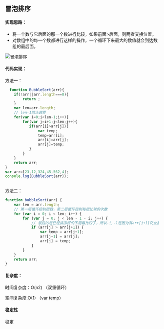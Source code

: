 ## 冒泡排序


#### 实现思路：

- 将一个数与它后面的那一个数进行比较，如果前面>后面，则两者交换位置。
- 对数组中的每一个数都进行这样的操作，一个循环下来最大的数值就会到达数组的最后面。

![冒泡排序](https://images2018.cnblogs.com/blog/1391679/201806/1391679-20180618163321525-1936669878.gif)

#### 代码实现：

方法一：

```js
  function BubbleSort(arr){
	if(!arr||arr.length===0){
		return ;
	}
	var len=arr.length;
	// len-1防止越界
	for(var i=0;i<len-1;i++){
		for(var j=i+1;j<len;j++){
           if(arr[i]>arr[j]){
			   var temp;
			   temp=arr[i];
			   arr[i]=arr[j];
			   arr[j]=temp;
		   }
		}
	}
	return arr;
}
var arr=[23,12,324,45,562,4];
console.log(BubbleSort(arr));
 
```

方法二：

```js
function bubbleSort(arr) {
    var len = arr.length;
    // 第一层循环控制趟数，第二层循环控制每趟比较的次数
    for (var i = 0; i < len; i++) {
        for (var j = 0; j < len - 1 - i; j++) {
            // 最后的是已经排序好的不用再比较了，所以-i,-1是因为有arr[j+1]防止数组下标越界
            if (arr[j] > arr[j+1]) {        
                var temp = arr[j+1];       
                arr[j+1] = arr[j];
                arr[j] = temp;
            }
        }
    }
    return arr;
}

```

#### 复杂度：

时间复杂度：O(n2)    （双重循环）

空间复杂度:O(1)       （var temp）

#### 稳定性

稳定